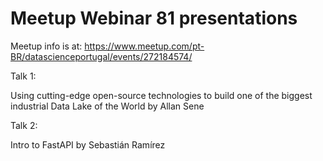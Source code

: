 # Meetup Webinar 81 presentations

Meetup info is at: https://www.meetup.com/pt-BR/datascienceportugal/events/272184574/

Talk 1:

Using cutting-edge open-source technologies to build one of the biggest industrial Data Lake of the World by Allan Sene

Talk 2:

Intro to FastAPI by Sebastián Ramírez


